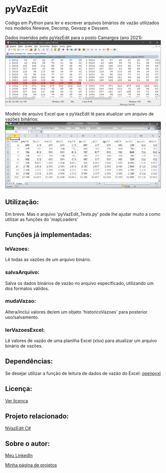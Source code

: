 # pyVazEdit
Código em Python para ler e escrever arquivos binários de vazão utilizados nos modelos Newave, Decomp, Gevazp e Dessem.

Dados inseridos pelo pyVazEdit para o posto Camargos (ano 2021):
<img src="figs/pyVazEdit_Exemplo4_Camargos.png" width="700"> 

Modelo de arquivo Excel que o pyVazEdit lê para atualizar um arquivo de vazões binários:
<img src="figs/pyVazEdit_Exemplo_Excel.png" width="700"> 


## Utilização:

Em breve. Mas o arquivo 'pyVazEdit_Tests.py' pode lhe ajudar muito a como utilizar as funções do 'mapLoaders'


## Funções já implementadas:

### leVazoes:
Lê todas as vazões de um arquivo binário.

### salvaArquivo:
Salva os dados binários de vazão no arquivo especificado, utilizando um dos formatos válidos.

### mudaVazao:
Altera/inclui valores de/em um objeto 'historicoVazoes' para posterior uso/salvamento.

### lerVazoesExcel:
Lê valores de vazão de uma planilha Excel (xlsx) para atualizar um arquivo binário de vazões.



## Dependências:

Se desejar utilizar a função de leitura de dados de vazão do Excel: [openpyxl](https://openpyxl.readthedocs.io/en/stable/)



## Licença:

[Ver licença](LICENSE)


## Projeto relacionado:

[NVazEdit C#](http://nrbenergia.somee.com/SoftDev/NVazEdit/NVazEdit)


## Sobre o autor:

[Meu LinkedIn](http://www.linkedin.com/in/nelsonrossibittencourt)

[Minha página de projetos](http://www.nrbenergia.somee.com)




